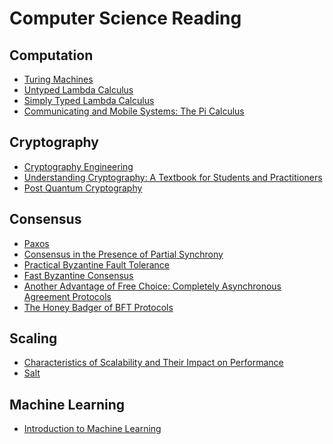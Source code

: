 # Computer Science Reading



## Computation
- [Turing Machines](https://www.cs.virginia.edu/~robins/Turing_Paper_1936.pdf)
- [Untyped Lambda Calculus](https://www.ps.uni-saarland.de/courses/sem-ws15/ulc.pdf)
- [Simply Typed Lambda Calculus](http://www.lfcs.inf.ed.ac.uk/reports/98/ECS-LFCS-98-381/ECS-LFCS-98-381.pdf)
- [Communicating and Mobile Systems: The Pi Calculus](https://www.amazon.com/Communicating-Mobile-Systems-Pi-Calculus/dp/0521658691/ref=sr_1_3?ie=UTF8&qid=1513472041&sr=8-3&keywords=robin+milner)


## Cryptography
- [Cryptography Engineering](https://www.amazon.com/Cryptography-Engineering-Principles-Practical-Applications-ebook/dp/B004NSW9JU/ref=sr_1_3?ie=UTF8&qid=1513570155&sr=8-3&keywords=Cryptography+Engineering)
- [Understanding Cryptography: A Textbook for Students and Practitioners](https://www.amazon.com/Understanding-Cryptography-Textbook-Students-Practitioners-ebook/dp/B014P9I39Q/ref=pd_sim_351_2?_encoding=UTF8&psc=1&refRID=FC04X21D7FQGM53YN44S)
- [Post Quantum Cryptography](https://www.amazon.com/Post-Quantum-Cryptography-Daniel-J-Bernstein/dp/3540887016/ref=sr_1_1?ie=UTF8&qid=1513570203&sr=8-1&keywords=post+quantum+cryptography%5D)


## Consensus
- [Paxos](https://lamport.azurewebsites.net/pubs/lamport-paxos.pdf)
- [Consensus in the Presence of Partial Synchrony](http://twiki.di.uniroma1.it/pub/SD/Diario0607/p288-dwork.pdf)
- [Practical Byzantine Fault Tolerance](http://pmg.csail.mit.edu/papers/osdi99.pdf)
- [Fast Byzantine Consensus](https://www.cs.utexas.edu/~lorenzo/papers/Martin06Fast.pdf)
- [Another Advantage of Free Choice: Completely Asynchronous Agreement Protocols](https://allquantor.at/blockchainbib/pdf/ben1983another.pdf)
- [The Honey Badger of BFT Protocols](https://eprint.iacr.org/2016/199.pdf)

## Scaling
- [Characteristics of Scalability and Their Impact on
Performance](http://delivery.acm.org/10.1145/360000/350432/p195-bondi.pdf?ip=130.91.141.74&id=350432&acc=PUBLIC&key=A792924B58C015C1%2E18947888DF2D0EEA%2E4D4702B0C3E38B35%2E4D4702B0C3E38B35&CFID=850221936&CFTOKEN=95684680&__acm__=1515705370_5a3f9bcb679f26cd806dd6d414c79aae)
- [Salt](http://www.cs.cornell.edu/lorenzo/papers/Chao14Salt.pdf)


## Machine Learning
- [Introduction to Machine Learning](http://alex.smola.org/drafts/thebook.pdf)
